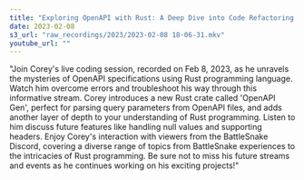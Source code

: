 ```yaml
---
title: "Exploring OpenAPI with Rust: A Deep Dive into Code Refactoring | Corey's Live Stream, Feb 2023"
date: 2023-02-08
s3_url: "raw_recordings/2023/2023-02-08 18-06-31.mkv"
youtube_url: ""
---
```



"Join Corey's live coding session, recorded on Feb 8, 2023, as he unravels the mysteries of OpenAPI specifications using Rust programming language. Watch him overcome errors and troubleshoot his way through this informative stream. Corey introduces a new Rust crate called 'OpenAPI Gen', perfect for parsing query parameters from OpenAPI files, and adds another layer of depth to your understanding of Rust programming. Listen to him discuss future features like handling null values and supporting headers. Enjoy Corey's interaction with viewers from the BattleSnake Discord, covering a diverse range of topics from BattleSnake experiences to the intricacies of Rust programming. Be sure not to miss his future streams and events as he continues working on his exciting projects!"
